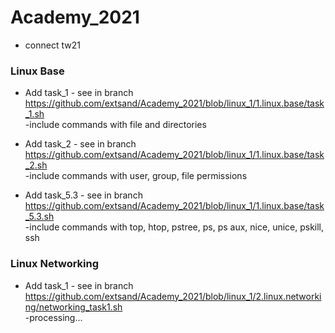 # Academy_2021
- connect tw21


### Linux Base

- Add task_1 - see in branch https://github.com/extsand/Academy_2021/blob/linux_1/1.linux.base/task_1.sh
    <br>-include commands with file and directories 

- Add task_2 - see in branch https://github.com/extsand/Academy_2021/blob/linux_1/1.linux.base/task_2.sh
    <br>-include commands with user, group, file permissions

- Add task_5.3 - see in branch https://github.com/extsand/Academy_2021/blob/linux_1/1.linux.base/task_5.3.sh
    <br>-include commands with top, htop, pstree, ps, ps aux, nice, unice, pskill, ssh

### Linux Networking
- Add task_1 - see in branch https://github.com/extsand/Academy_2021/blob/linux_1/2.linux.networking/networking_task1.sh
    <br>-processing...
